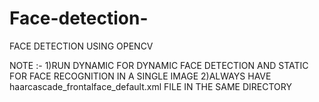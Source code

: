 # Face-detection-
FACE DETECTION USING OPENCV

NOTE :- 1)RUN DYNAMIC FOR DYNAMIC FACE DETECTION AND STATIC FOR FACE RECOGNITION IN A SINGLE IMAGE 
        2)ALWAYS HAVE haarcascade_frontalface_default.xml FILE IN THE SAME DIRECTORY

